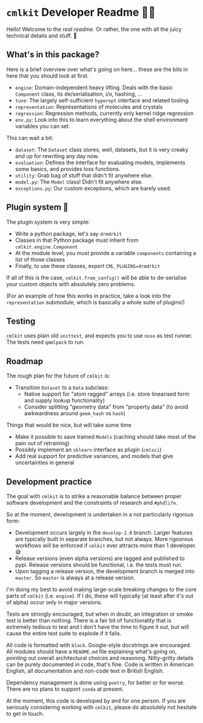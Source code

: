 # `cmlkit` Developer Readme 🐫🧰

Hello! Welcome to the *real readme*. Or rather, the one with all the juicy technical details and stuff. 🤖

## What's in this package?

Here is a brief overview over what's going on here... these are the bits in here that you should look at first.

- `engine`: Domain-independent heavy lifting. Deals with the basic `Component` class, its de/serialisation, i/o, hashing, ...
- `tune`: The largely self-sufficient `hyperopt` interface and related tooling
- `representation`: Representations of molecules and crystals
- `regression`: Regression methods, currently only kernel ridge regression
- `env.py`: Look into this to learn everything about the shell environment variables you can set.

This can wait a bit:

- `dataset`: The `Dataset` class stores, well, datasets, but it is very creaky and up for rewriting any day now.
- `evaluation`: Defines the interface for evaluating models, implements some basics, and provides loss functions.
- `utility`: Grab bag of stuff that didn't fit anywhere else.
- `model.py`: The `Model` class! Didn't fit anywhere else.
- `exceptions.py`: Our custom exceptions, which are barely used.

## Plugin system 🧩

The plugin system is very simple:

- Write a python package, let's say `drmdrkit`
- Classes in that Python package must inherit from `cmlkit.engine.Component`
- At the module level, you must provide a variable `components` containing a list of those classes
- Finally, to use these classes, export `CML_PLUGINS=drmdrkit`

If all of this is the case, `cmlkit.from_config()` will be able to de-serialise your custom objects with absolutely zero problems.

(For an example of how this works in practice, take a look into the `representation` submodule, which is basically a whole suite of plugins!)

## Testing

`cmlkit` uses plain old `unittest`, and expects you to use `nose` as test runner. The tests need `qmmlpack` to run.

## Roadmap

The rough plan for the future of `cmlkit` is:

- Transition `Dataset` to a `Data` subclass: 
	- Native support for "atom ragged" arrays (i.e. store linearised form and supply lookup functionality)
	- Consider splitting "geometry data" from "property data" (to avoid awkwardness around `geom_hash` vs `hash`)

Things that would be nice, but will take some time

- Make it possible to save trained `Models` (caching should take most of the pain out of retraining)
- Possibly implement an `sklearn` interface as plugin (`cmlsci`)
- Add real support for predictive variances, and models that give uncertainties in general

## Development practice

The goal with `cmlkit` is to strike a reasonable balance between proper software development and the constraints of research and `#phdlife`. 

So at the moment, development is undertaken in a not particularly rigorous form:

- Development occurs largely in the `develop-2.0` branch. Larger features are typically built in separate branches, but not always. More rigoorous workflows will be enforced if `cmlkit` ever attracts more than 1 developer. 😅
- Release versions (even alpha versions) are tagged and published to pypi. Release versions should be functional, i.e. the tests must run.
- Upon tagging a release version, the development branch is merged into `master`. So `master` is always at a release version.

I'm doing my best to avoid making large-scale breaking changes to the core parts of `cmlkit` (i.e. `engine`). If I do, these will typically (at least after it's out of alpha) occur only in major versions.

Tests are strongly encouraged, but when in doubt, an integration or smoke test is better than nothing. There is a fair bit of functionality that is extremely tedious to test and I don't have the time to figure it out, but will cause the entire test suite to explode if it fails.

All code is formatted with `black`. Google-style docstrings are encouraged. All modules should have a `README.md` file explaining what's going on, pointing out overall architectural choices and reasoning. Nitty-gritty details can be purely documented in code, that's fine. Code is written in American English, all documentation and non-code text in British English.

Dependency management is done using `poetry`, for better or for worse. There are no plans to support `conda` at present.

At the moment, this code is developed by and for one person. If you are seriously considering working with `cmlkit`, please do absolutely not hesitate to get in touch.
